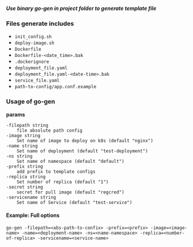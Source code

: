 ##### Use binary **go-gen** in project folder to generate template file

### Files generate includes

* `init_config.sh`<br>
* `deploy-image.sh`<br>
* `Dockerfile`<br>
* `Dockerfile-<date_time>.bak`<br>
* `.dockerignore`<br>
* `deployment_file.yaml`<br>
* `deployment_file.yaml-<date-time>.bak`<br>
* `service_file.yaml`<br>
* `path-to-config/app.conf.example`<br>

### Usage of go-gen
**params**
```
-filepath string
    file absolute path config
-image string
    Set name of image to deploy on k8s (default "nginx")
-name string
    Set name of deployment (default "test-deployment")
-ns string
    Set name of namespace (default "default")
-prefix string
    add prefix to template configs
-replica string
    Set number of replica (default "1")
-secret string
    secret for pull image (default "regcred")
-servicename string
    Set name of Service (default "test-service")
```

#### Example: Full options
```
go-gen -filepath=<abs-path-to-confix> -prefix=<prefix> -image=<image-name> -name=<deployment-name> -ns=<name-namespace> -replica=<number-of-replica> -servicename=<service-name>
```
